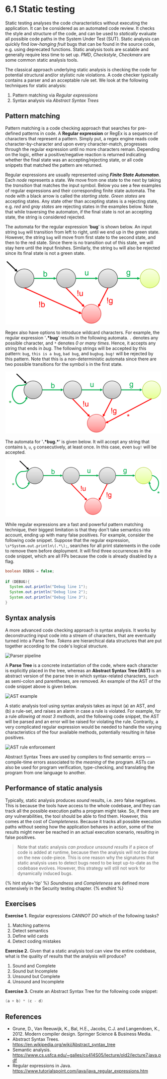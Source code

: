 # 6.1 Static testing

Static testing analyses the code characteristics without executing the application. It can be considered as an automated code review. It checks the style and structure of the code, and can be used to _statically_ evaluate all possible code paths in the System Under Test (SUT).
Static analysis can quickly find _low-hanging fruit_ bugs that can be found in the source code, e.g. using deprecated functions. Static analysis tools are scalable and generally require less time to set up. _PMD_, _Checkstyle_, _Checkmarx_ are some common static analysis tools.

The classical approach underlying static analysis is checking the code for potential structural and/or stylistic rule violations. A code checker typically contains a parser and an acceptable rule set. We look at the following techniques for static analysis:

1. Pattern matching via *Regular expressions*
2. Syntax analysis via *Abstract Syntax Trees*


## Pattern matching

Pattern matching is a code checking approach that searches for pre-defined patterns in code. A **Regular expression** or RegEx is a sequence of characters that represent a pattern. Simply put, a regex engine reads code character-by-character and upon every character-match, progresses through the regular expression until no more characters remain. Depending on the logic, either a positive/negative reaction is returned indicating whether the final state was an accepting/rejecting state, or all code snippets that matched the pattern are returned.

Regular expressions are usually represented using ***Finite State Automaton***. Each _node_ represents a state. We move from one state to the next by taking the _transition_ that matches the input symbol. Below you see a few examples of regular expressions and their corresponding finite state automata. The node with a black arrow is called the _starting state_. _Green states_ are accepting states. Any state other than accepting states is a rejecting state, e.g. _red_ and _gray states_ are rejecting states in the examples below. Note that while traversing the automaton, if the final state is not an accepting state, the string is considered rejected.

The automata for the regular expression '**bug**' is shown below. An input string `bug` will transition from left to right, until we end up in the green state. However, the string `bag` will move from first state to the second state, and then to the red state. Since there is no transition out of this state, we will stay here until the input finishes. Similarly, the string `bu` will also be rejected since its final state is not a green state.



![FSM for bug](img/static-testing/regex1.png)


Regex also have options to introduce wildcard characters. For example, the regular expression '**.\*bug**' results in the following automata. `.` denotes any possible character, and `*` denotes *0 or many times*. Hence, it accepts any string that ends in _bug_. The following strings will be accepted by this pattern: `bug`, `this is a bug`, `bad bug`, and `bugbug`. `bug!` will be rejected by this pattern. Note that this is a non-deterministic automata since there are two possible transitions for the symbol `b` in the first state.



![FSM for .*bug](img/static-testing/regex2.png)


The automata for '**.\*bug.\***' is given below. It will accept any string that contains `b`, `u`, `g` consecutively, at least once. In this case, even `bug!` will be accepted.


![FSM for .*bug.*](img/static-testing/regex3.png)

While regular expressions are a fast and powerful pattern matching technique, their biggest limitation is that they don't take semantics into account, ending up with many false positives. For example, consider the following code snippet. Suppose that the regular expression, `\s*System.out.println\(.*\);`, searches for all print statements in the code to remove them before deployment. It will find three occurrences in the code snippet, which are all FPs because the code is already disabled by a flag.

```java
boolean DEBUG = false;

if (DEBUG){
  System.out.println("Debug line 1");
  System.out.println("Debug line 2");
  System.out.println("Debug line 3");
}
```

## Syntax analysis

A more advanced code checking approach is syntax analysis. It works by deconstructing input code into a stream of characters, that are eventually turned into a Parse Tree. _Tokens_ are hierarchical data structures that are put together according to the code's logical structure.

![Parser pipeline](img/static-testing/lexer.png)


A **Parse Tree** is a concrete instantiation of the code, where each character is explicitly placed in the tree, whereas an **Abstract Syntax Tree (AST)** is an abstract version of the parse tree in which syntax-related characters, such as semi-colon and parentheses, are removed. An example of the AST of the code snippet above is given below.


![AST example](img/static-testing/ast-example.png)


A static analysis tool using syntax analysis takes as input (a) an AST, and (b) a rule-set, and raises an alarm in case a rule is violated.
For example, for a rule _allowing at most 3 methods_, and the following code snippet, the AST will be parsed and an error will be raised for violating the rule. Contrarily, a very complicated regular expression would be needed to handle the varying characteristics of the four available methods, potentially resulting in false positives.


![AST rule enforcement](img/static-testing/ast-usecase1.png)


Abstract Syntax Trees are used by compilers to find semantic errors &mdash; compile-time errors associated to the _meaning_ of the program. ASTs can also be used for program verification, type-checking, and translating the program from one language to another.  

## Performance of static analysis

 Typically, static analysis produces _sound_ results, i.e. zero false negatives. This is because the tools have access to the whole codebase, and they can track all the possible execution paths a program might take. So, if there are _any_ vulnerabilities, the tool should be able to find them. However, this comes at the cost of _Completeness_. Because it tracks all possible execution paths without seeing how the application behaves in action, some of the results might never be reached in an actual execution scenario, resulting in false positives.

 >Note that static analysis _can produce unsound results_ if a piece of code is added at runtime, because then the analysis will not be done on the new code-piece. This is one reason why the signatures that static analysis uses to detect bugs need to be kept up-to-date as the codebase evolves. However, this strategy will still not work for dynamically induced bugs.


{% hint style='tip' %} _Soundness_ and _Completeness_ are defined more extensively in the Security testing chapter. {% endhint %}

## Exercises

**Exercise 1.** Regular expressions _CANNOT DO_ which of the following tasks?
1. Matching patterns
2. Detect semantics
3. Define wild cards
4. Detect coding mistakes

**Exercise 2.** Given that a static analysis tool can view the entire codebase, what is the quality of results that the analysis will produce?
1. Sound and Complete
2. Sound but Incomplete
3. Unsound but Complete
4. Unsound and Incomplete

**Exercise 3.** Create an Abstract Syntax Tree for the following code snippet:
```java
(a + b) * (c - d)
```


## References

* Grune, D., Van Reeuwijk, K., Bal, H.E., Jacobs, C.J. and Langendoen, K., 2012. Modern compiler design. Springer Science & Business Media.
* Abstract Syntax Trees. https://en.wikipedia.org/wiki/Abstract_syntax_tree
* Semantic analysis. https://www.cs.usfca.edu/~galles/cs414S05/lecture/old2/lecture7.java.pdf
* Regular expressions in Java. https://www.tutorialspoint.com/java/java_regular_expressions.htm
